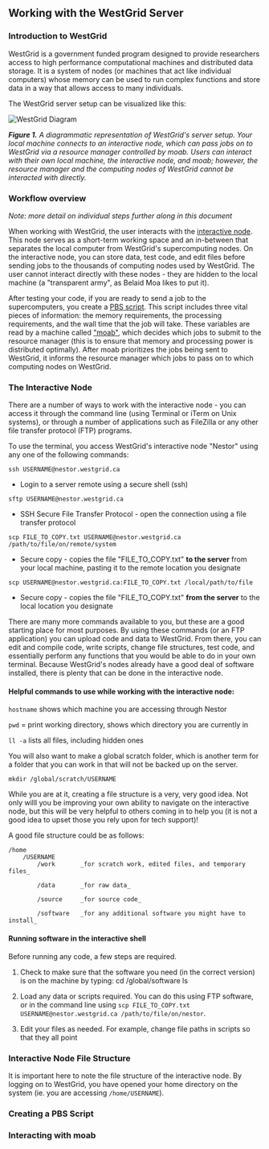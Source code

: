 ## Working with the WestGrid Server ##

### Introduction to WestGrid ###
WestGrid is a government funded program designed to provide researchers access to high performance computational machines and distributed data storage. It is a system of nodes (or machines that act like individual computers) whose memory can be used to run complex functions and store data in a way that allows access to many individuals. 

The WestGrid server setup can be visualized like this:

![WestGrid Diagram](https://github.com/mairind/WestGridIntro/blob/master/Images/WestGridDiagram.jpg)

_**Figure 1.** A diagrammatic representation of WestGrid's server setup. Your local machine connects to an interactive node, which can pass jobs on to WestGrid via a resource manager controlled by moab. Users can interact with their own local machine, the interactive node, and moab; however, the resource manager and the computing nodes of WestGrid cannot be interacted with directly._

### Workflow overview ###

*Note: more detail on individual steps further along in this document*

When working with WestGrid, the user interacts with the [interactive node](#INT). This node serves as a short-term working space and an in-between that separates the local computer from WestGrid's supercomputing nodes. On the interactive node, you can store data, test code, and edit files before sending jobs to the thousands of computing nodes used by WestGrid. The user cannot interact directly with these nodes - they are hidden to the local machine (a "transparent army", as Belaid Moa likes to put it).

After testing your code, if you are ready to send a job to the supercomputers, you create a [PBS script](#PBSScript). This script includes three vital pieces of information: the memory requirements, the processing requirements, and the wall time that the job will take. These variables are read by a machine called ["moab"](#moab), which decides which jobs to submit to the resource manager (this is to ensure that memory and processing power is distributed optimally). After moab prioritizes the jobs being sent to WestGrid, it informs the resource manager which jobs to pass on to which computing nodes on WestGrid. 

### <a name="INT"></a> The Interactive Node ### 
There are a number of ways to work with the interactive node - you can access it through the command line (using Terminal or iTerm on Unix systems), or through a number of applications such as FileZilla or any other file transfer protocol (FTP) programs. 

To use the terminal, you access WestGrid's interactive node "Nestor" using any one of the following commands:

`ssh USERNAME@nestor.westgrid.ca`

* Login to a server remote using a secure shell (ssh)


`sftp USERNAME@nestor.westgrid.ca`

* SSH Secure File Transfer Protocol - open the connection using a file transfer protocol


`scp FILE_TO_COPY.txt USERNAME@nestor.westgrid.ca /path/to/file/on/remote/system`

* Secure copy - copies the file "FILE_TO_COPY.txt" **to the server** from your local machine, pasting it to the remote location you designate


`scp USERNAME@nestor.westgrid.ca:FILE_TO_COPY.txt /local/path/to/file`

* Secure copy - copies the file "FILE_TO_COPY.txt" **from the server** to the local location you designate

There are many more commands available to you, but these are a good starting place for most purposes. By using these commands (or an FTP application) you can upload code and data to WestGrid. From there, you can edit and compile code, write scripts, change file structures, test code, and essentially perform any functions that you would be able to do in your own terminal. Because WestGrid's nodes already have a good deal of software installed, there is plenty that can be done in the interactive node.

#### Helpful commands to use while working with the interactive node: ####
`hostname` shows which machine you are accessing through Nestor

`pwd` = print working directory, shows which directory you are currently in

`ll -a` lists all files, including hidden ones

<!---
To generate a more user-friendly command line interface, use these scripts (from Belaid Moa):
    scp bmoa@localhost:~/.bash_profile .
    scp bmoa@localhost:~/.usrbashrc .bashrc
-->

You will also want to make a global scratch folder, which is another term for a folder that you can work in that will not be backed up on the server.

`mkdir /global/scratch/USERNAME`

While you are at it, creating a file structure is a very, very good idea. Not only willl you be improving your own ability to navigate on the interactive node, but this will be very helpful to others coming in to help you (it is not a good idea to upset those you rely upon for tech support)!

A good file structure could be as follows:

    /home
	    /USERNAME
		    /work 		_for scratch work, edited files, and temporary files_
		    
		    /data		_for raw data_
		    
		    /source		_for source code_
		    
		    /software	_for any additional software you might have to install_


#### Running software in the interactive shell ####
Before running any code, a few steps are required.

1. Check to make sure that the software you need (in the correct version) is on the machine by typing:
    cd /global/software
    ls

2. Load any data or scripts required. You can do this using FTP software, or in the command line using `scp FILE_TO_COPY.txt USERNAME@nestor.westgrid.ca /path/to/file/on/nestor`. 

3. Edit your files as needed. For example, change file paths in scripts so that they all point

### Interactive Node File Structure ###

It is important here to note the file structure of the interactive node. By logging on to WestGrid, you have opened your home directory on the system (ie. you are accessing `/home/USERNAME`).  

### Creating a PBS Script <a name="PBSScript"></a> ###

### <a name="moab"></a> Interacting with moab ###